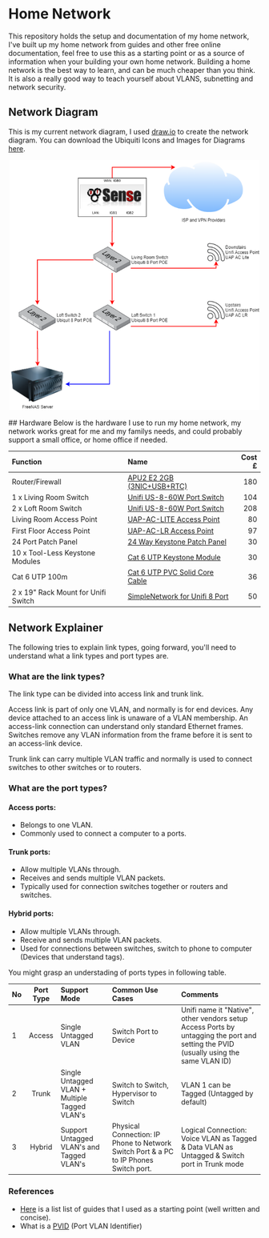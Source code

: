 # Home Network
This repository holds the setup and documentation of my home network, I've built up my home network from guides and other free online documentation, feel free to use this as a starting point or as a source of information when your building your own home network. Building a home network is the best way to learn, and can be much cheaper than you think. It is also a really good way to teach yourself about VLANS, subnetting and network security.

## Network Diagram
This is my current network diagram, I used [draw.io](https://app.diagrams.net/) to create the network diagram.
You can download the Ubiquiti Icons and Images for Diagrams [here](https://help.ui.com/hc/en-us/articles/204911374-Ubiquiti-Icons-and-Images-for-Diagrams).
<p align="center">
  <img width="500" height="500" src="https://github.com/Billy-Dickson/Home-Network/blob/origin/assets/Network-Diagram.png">
</p>
## Hardware
Below is the hardware I use to run my home network, my network works great for me and my familys needs, and could probably support a small office, or home office if needed.

| Function                        | Name                       | Cost £  |
| :-------------                  |:-------------              | -----:  |
| Router/Firewall                 | [APU2 E2 2GB (3NIC+USB+RTC)](https://linitx.com/product/linitx-apu2-d2-2gb-(3nic+usb+rtc)-with-pfsense-pre-configured-kit/15317) | 180     |
| 1 x Living Room Switch              | [Unifi US-8-60W Port Switch](https://www.amazon.co.uk/Ubiquiti-US-8-60W-UniFi-Port-Switch/dp/B004BQCKXO/ref=sr_1_2?crid=2FCWM3ZES52LE&dchild=1&keywords=unifi+switch+8+60w&qid=1587243344&sprefix=unifi+switch+8%2Caps%2C218&sr=8-2) | 104     |
| 2 x Loft Room Switch                | [Unifi US-8-60W Port Switch](https://www.amazon.co.uk/Ubiquiti-US-8-60W-UniFi-Port-Switch/dp/B004BQCKXO/ref=sr_1_2?crid=2FCWM3ZES52LE&dchild=1&keywords=unifi+switch+8+60w&qid=1587243344&sprefix=unifi+switch+8%2Caps%2C218&sr=8-2) | 208     |
| Living Room Access Point        | [UAP-AC-LITE Access Point](https://www.amazon.co.uk/Ubiquiti-Networks-UAP-AC-LITE-Access-Point/dp/B016K4GQVG/ref=sr_1_2?crid=9A938FRFN4JP&dchild=1&keywords=unifi+ac+lite+ap&qid=1587243711&sprefix=unifi+ac+lite%2Caps%2C221&sr=8-2) | 80     |
| First Floor Access Point        | [UAP-AC-LR Access Point](https://www.amazon.co.uk/Ubiquiti-Networks-UAP-AC-LITE-Access-Point/dp/B016K4GQVG/ref=sr_1_2?crid=9A938FRFN4JP&dchild=1&keywords=unifi+ac+lite+ap&qid=1587243711&sprefix=unifi+ac+lite%2Caps%2C221&sr=8-2) | 97     |
| 24 Port Patch Panel             | [24 Way Keystone Patch Panel](https://www.cablemonkey.co.uk/patch-panel-frames/9504-24-way-unloaded-utp-keystone-patch-panel.html) | 30    |
| 10 x Tool-Less Keystone Modules | [Cat 6 UTP Keystone Module](https://www.cablemonkey.co.uk/cat6-modules-outlets/9503-cat6-utp-tool-less-keystone-module.html?search_query=UTP+Tool-Less+Keystone+Module&results=5) | 30   |
| Cat 6 UTP 100m | [Cat 6 UTP PVC Solid Core Cable](https://www.magicpatch.co.uk/cat6-cable/21-excel-cat6-utp-cable.html) | 36    |
| 2 x 19" Rack Mount for Unifi Switch | [SimpleNetwork for Unifi 8 Port](https://www.amazon.co.uk/gp/product/B07VHQGZ7C/ref=ppx_yo_dt_b_asin_title_o01_s00?ie=UTF8&psc=1) | 50    |

## Network Explainer

The following tries to explain link types, going forward,  you'll need to understand what a link types and port types are.

### What are the link types?

The link type can be divided into access link and trunk link.

Access link is part of only one VLAN, and normally is for end devices. Any device attached to an access link is unaware of a VLAN membership. An access-link connection can understand only standard Ethernet frames. Switches remove any VLAN information from the frame before it is sent to an access-link device.

Trunk link can carry multiple VLAN traffic and normally is used to connect switches to other switches or to routers.

### What are the port types?

#### Access ports:
- Belongs to one VLAN.
- Commonly used to connect a computer to a ports.

#### Trunk ports:
- Allow multiple VLANs through.
- Receives and sends multiple VLAN packets.
- Typically used for connection switches together or routers and switches.

#### Hybrid ports:
- Allow multiple VLANs through.
- Receive and sends multiple VLAN packets.
- Used for connections between switches, switch to phone to computer (Devices that understand tags).

You might grasp an understading of ports types in following table.

| No | Port Type  | Support Mode          | Common Use Cases       | Comments                             |
|:---|:----------:|:----------------------|:-----------------------|:--------------------------------------|
| 1  | Access     | Single Untagged VLAN  | Switch Port to Device  | Unifi name it "Native", other vendors setup Access Ports by untagging the port and setting the PVID (usually using the same VLAN ID)|
| 2  | Trunk      | Single Untagged VLAN + Multiple Tagged VLAN's | Switch to Switch, Hypervisor to Switch | VLAN 1 can be Tagged (Untagged by default) |
| 3  | Hybrid     | Support Untagged VLAN's and Tagged VLAN's | Physical Connection: IP Phone to Network Switch Port & a PC to IP Phones Switch port.| Logical Connection: Voice VLAN as Tagged & Data VLAN as Untagged & Switch port in Trunk mode | * Usually the Untagged VLAN number = Native/Default VLAN number| * Support for multi-Untagged Frames, usually require the use of protocol-based VLANs | * VLAN 1 can be Tagged (Untagged by default) |
### References

- [Here](https://nguvu.org/) is a list list of guides that I used as a starting point (well written and concise).
- What is a [PVID](https://www.megajason.com/2018/04/30/what-is-pvid/) (Port VLAN Identifier)
